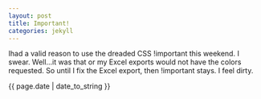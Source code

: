 ```yaml
---
layout: post
title: Important!
categories: jekyll
---
```


<div>
  <div>
	<p class="intro"><span class="first-letter">I</span>had a valid reason to use the dreaded CSS !important this weekend. I swear. Well...it was that or my Excel exports would not have the colors requested. So until I fix the Excel export, then !important stays. I feel dirty.</p>
	<p>{{ page.date | date_to_string }}</p>
	</div>
</div>